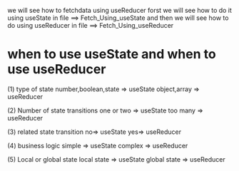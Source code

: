 we will see how to fetchdata using useReducer
 forst we will see how to do it using useState in file  ==>  Fetch_Using_useState
and then we will see how to do using useReducer in file ==> Fetch_Using_useReducer


when to use useState and when to use useReducer
================================================
(1) type of state
number,boolean,state => useState
object,array => useReducer

(2) Number of state transitions
one or two => useState
too many => useReducer

(3) related state transition
no=>  useState
yes=> useReducer

(4) business logic
simple  => useState
complex  => useReducer

(5) Local or global state
local state => useState
global state => useReducer
